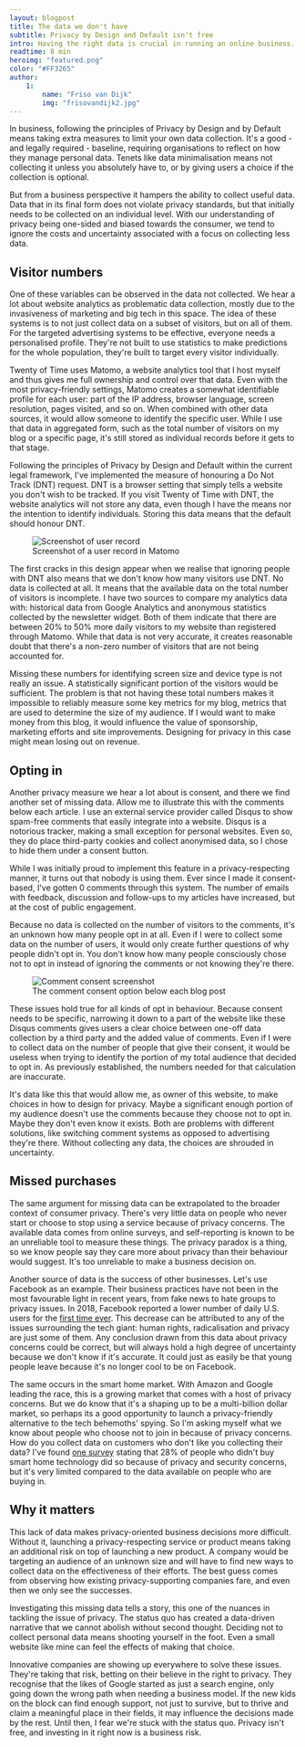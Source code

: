 ```yaml
---
layout: blogpost
title: The data we don't have
subtitle: Privacy by Design and Default isn't free
intro: Having the right data is crucial in running an online business. It supports decision-making with evidence. In my striving for privacy I've been exploring the idea of privacy as core part of online business models. I found that this subject is mostly approached from the consumer's perspective. We have data about privacy violations, from data breaches to unjustly collected data, but not on privacy-friendly practices. And that's a problem.
readtime: 8 min
heroimg: "featured.png"
color: "#FF3265"
author:
    1:
        name: "Friso van Dijk"
        img: "frisovandijk2.jpg"
---
```


In business, following the principles of Privacy by Design and by Default means taking extra measures to limit your own data collection. It's a good - and legally required - baseline, requiring organisations to reflect on how they manage personal data. Tenets like data minimalisation means not collecting it unless you absolutely have to, or by giving users a choice if the collection is optional.

But from a business perspective it hampers the ability to collect useful data. Data that in its final form does not violate privacy standards, but that initially needs to be collected on an individual level. With our understanding of privacy being one-sided and biased towards the consumer, we tend to ignore the costs and uncertainty associated with a focus on collecting less data.

## Visitor numbers

One of these variables can be observed in the data not collected. We hear a lot about website analytics as problematic data collection, mostly due to the invasiveness of marketing and big tech in this space. The idea of these systems is to not just collect data on a subset of visitors, but on all of them. For the targeted advertising systems to be effective, everyone needs a personalised profile. They're not built to use statistics to make predictions for the whole population, they're built to target every visitor individually.

Twenty of Time uses Matomo, a website analytics tool that I host myself and thus gives me full ownership and control over that data. Even with the most privacy-friendly settings, Matomo creates a somewhat identifiable profile for each user: part of the IP address, browser language, screen resolution, pages visited, and so on. When combined with other data sources, it would allow someone to identify the specific user. While I use that data in aggregated form, such as the total number of visitors on my blog or a specific page, it's still stored as individual records before it gets to that stage.

Following the principles of Privacy by Design and Default within the current legal framework, I've implemented the measure of honouring a Do Not Track (DNT) request. DNT is a browser setting that simply tells a website you don't wish to be tracked. If you visit Twenty of Time with DNT, the website analytics will not store any data, even though I have the means nor the intention to identify individuals. Storing this data means that the default should honour DNT.

<figure class='imgcenter'>
    <img src='matomo_record.png' alt='Screenshot of user record'>
    <figcaption>Screenshot of a user record in Matomo</figcaption>
</figure>

The first cracks in this design appear when we realise that ignoring people with DNT also means that we don't know how many visitors use DNT. No data is collected at all. It means that the available data on the total number of visitors is incomplete. I have two sources to compare my analytics data with: historical data from Google Analytics and anonymous statistics collected by the newsletter widget. Both of them indicate that there are between 20% to 50% more daily visitors to my website than registered through Matomo. While that data is not very accurate, it creates reasonable doubt that there's a non-zero number of visitors that are not being accounted for.

Missing these numbers for identifying screen size and device type is not really an issue. A statistically significant portion of the visitors would be sufficient. The problem is that not having these total numbers makes it impossible to reliably measure some key metrics for my blog, metrics that are used to determine the size of my audience. If I would want to make money from this blog, it would influence the value of sponsorship, marketing efforts and site improvements. Designing for privacy in this case might mean losing out on revenue.

## Opting in

Another privacy measure we hear a lot about is consent, and there we find another set of missing data. Allow me to illustrate this with the comments below each article. I use an external service provider called Disqus to show spam-free comments that easily integrate into a website. Disqus is a notorious tracker, making a small exception for personal websites. Even so, they do place third-party cookies and collect anonymised data, so I chose to hide them under a consent button.

While I was initially proud to implement this feature in a privacy-respecting manner, it turns out that nobody is using them. Ever since I made it consent-based, I've gotten 0 comments through this system. The number of emails with feedback, discussion and follow-ups to my articles have increased, but at the cost of public engagement.

Because no data is collected on the number of visitors to the comments, it's an unknown how many people opt in at all. Even if I were to collect some data on the number of users, it would only create further questions of why people didn't opt in. You don't know how many people consciously chose not to opt in instead of ignoring the comments or not knowing they're there.

<figure class='imgcenter'>
    <img src='comment_consent.png' alt='Comment consent screenshot'>
    <figcaption>The comment consent option below each blog post</figcaption>
</figure>

These issues hold true for all kinds of opt in behaviour. Because consent needs to be specific, narrowing it down to a part of the website like these Disqus comments gives users a clear choice between one-off data collection by a third party and the added value of comments. Even if I were to collect data on the number of people that give their consent, it would be useless when trying to identify the portion of my total audience that decided to opt in. As previously established, the numbers needed for that calculation are inaccurate.

It's data like this that would allow me, as owner of this website, to make choices in how to design for privacy. Maybe a significant enough portion of my audience doesn't use the comments because they choose not to opt in. Maybe they don't even know it exists. Both are problems with different solutions, like switching comment systems as opposed to advertising they're there. Without collecting any data, the choices are shrouded in uncertainty.

## Missed purchases

The same argument for missing data can be extrapolated to the broader context of consumer privacy. There's very little data on people who never start or choose to stop using a service because of privacy concerns. The available data comes from online surveys, and self-reporting is known to be an unreliable tool to measure these things. The privacy paradox is a thing, so we know people say they care more about privacy than their behaviour would suggest. It's too unreliable to make a business decision on.

Another source of data is the success of other businesses. Let's use Facebook as an example. Their business practices have not been in the most favourable light in recent years, from fake news to hate groups to privacy issues. In 2018, Facebook reported a lower number of daily U.S. users for the <a href="https://www.vox.com/2018/1/31/16957122/facebook-daily-active-user-decline-us-canda-q4-earnings-2018" target="_blank">first time ever</a>. This decrease can be attributed to any of the issues surrounding the tech giant: human rights, radicalisation and privacy are just some of them. Any conclusion drawn from this data about privacy concerns could be correct, but will always hold a high degree of uncertainty because we don't know if it's accurate. It could just as easily be that young people leave because it's no longer cool to be on Facebook.

The same occurs in the smart home market. With Amazon and Google leading the race, this is a growing market that comes with a host of privacy concerns. But we do know that it's a shaping up to be a multi-billion dollar market, so perhaps its a good opportunity to launch a privacy-friendly alternative to the tech behemoths' spying. So I'm asking myself what we know about people who choose not to join in because of privacy concerns. How do you collect data on customers who don't like you collecting their data? I've found <a href="https://www.internetsociety.org/wp-content/uploads/2019/05/CI_IS_Joint_Report-EN.pdf" target="_blank">one survey</a> stating that 28% of people who didn't buy smart home technology did so because of privacy and security concerns, but it's very limited compared to the data available on people who are buying in.

## Why it matters

This lack of data makes privacy-oriented business decisions more difficult. Without it, launching a privacy-respecting service or product means taking an additional risk on top of launching a new product. A company would be targeting an audience of an unknown size and will have to find new ways to collect data on the effectiveness of their efforts. The best guess comes from observing how existing privacy-supporting companies fare, and even then we only see the successes.

Investigating this missing data tells a story, this one of the nuances in tackling the issue of privacy. The status quo has created a data-driven narrative that we cannot abolish without second thought. Deciding not to collect personal data means shooting yourself in the foot. Even a small website like mine can feel the effects of making that choice.

Innovative companies are showing up everywhere to solve these issues. They're taking that risk, betting on their believe in the right to privacy. They recognise that the likes of Google started as just a search engine, only going down the wrong path when needing a business model. If the new kids on the block can find enough support, not just to survive, but to thrive and claim a meaningful place in their fields, it may influence the decisions made by the rest. Until then, I fear we're stuck with the status quo. Privacy isn't free, and investing in it right now is a business risk.